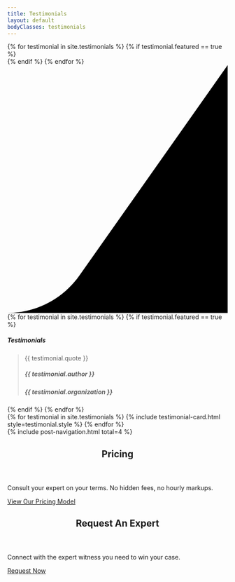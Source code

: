 ```yaml
---
title: Testimonials
layout: default
bodyClasses: testimonials
---
```


<div class="page-header carousel-header -right">
    <div class="header-background image-carousel carousel-fadein">
        {% for testimonial in site.testimonials %}
            {% if testimonial.featured == true %}
                <div class="image" style="background-image:url('{{ testimonial.bannerImage }}');"></div>
            {% endif %}
        {% endfor %}
    </div>
    <div class="site-wrapper grid">
        <div class="header-swoop">
            <svg class="swoop" xmlns="http://www.w3.org/2000/svg" viewBox="0 0 673.8 756"><path d="M673.8 756H0c87.7 0 169.9-42.6 220.5-114.2L673.8 0v756z"/></svg>
        </div>
        <div class="header-text">
            <div class="text-carousel carousel-fadein">                
                {% for testimonial in site.testimonials %}
                    {% if testimonial.featured == true %}
                        <article class="header-article">
                            <div class="-inner">                            
                                <div class="header-meta">
                                    <h5>Testimonials</h5>
                                </div>
                                <blockquote>            
                                    <p>{{ testimonial.quote }}</p>
                                    <footer class="testimonial-meta">
                                        <cite>                            
                                            <h5 class="testimonial-author">{{ testimonial.author }}</h5>
                                            <h5 class="testimonial-organization">{{ testimonial.organization }}</h5>
                                        </cite>
                                    </footer>
                                </blockquote>
                            </div>
                        </article>
                    {% endif %}
                {% endfor %}
            </div>
        </div>
    </div>
</div>

<div class="section padded-top-lg">
    <div class="site-wrapper">
        <div class="card-grid">
            {% for testimonial in site.testimonials %}
                {% include testimonial-card.html style=testimonial.style %}
            {% endfor %}
        </div>
        {% include post-navigation.html total=4 %}
    </div>
</div>

<div class="section padded-bottom-lg">
    <div class="site-wrapper">    
        <div class="card-grid">
            <article class="card showcase-card with-image -blue-dark col-md-1-2">
                <div class="-inner">
                    <header class="card-header">
                        <h1 class="card-title">Pricing</h1>
                    </header>
                    <div class="card-body">
                        <div class="card-text">
                            <p>Consult your expert on your terms. No hidden fees, no hourly markups.</p>
                        </div>
                    </div>
                    <div class="card-cta">
                        <a href="/process/pricing" class="button -teal">View Our Pricing Model</a>
                    </div>
                    <div class="card-image"><div class="image" style="background-image:url('/dist/images/toa-heftiba-644511-unsplash.jpg');"></div></div>
                </div>
            </article>
            <article class="card showcase-card with-image -teal col-md-1-2">
                <div class="-inner">
                    <header class="card-header">
                        <h1 class="card-title">Request An Expert</h1>
                    </header>
                    <div class="card-body">
                        <div class="card-text">
                            <p>Connect with the expert witness you need to win your case.</p>
                        </div>
                    </div>
                    <div class="card-cta">
                        <a href="/services/challenge-studies" class="button">Request Now</a>
                    </div>
                    <div class="card-image"><div class="image" style="background-image:url('/dist/images/request-an-expert-showcase-card.jpg');"></div></div>
                </div>
            </article>
        </div>
    </div>
</div>